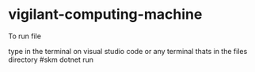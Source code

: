 # vigilant-computing-machine

To run file

type in the terminal on visual studio code or any terminal thats in the files directory 
#skm dotnet run
